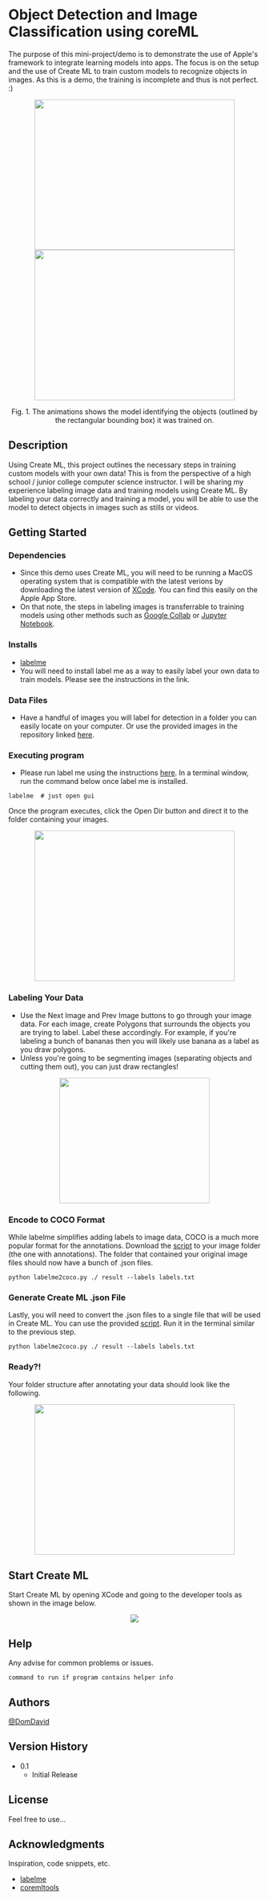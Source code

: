 # Object Detection and Image Classification using coreML
The purpose of this mini-project/demo is to demonstrate the use of Apple's framework to integrate learning models into apps. The focus is on the setup and the use of Create ML to train custom models to recognize objects in images. As this is a demo, the training is incomplete and thus is not perfect. :)

<p float = "left" align = "center">
<img src="https://github.com/domdavid/objectDetectionCoreMLDemo/blob/main/gifs/detectCars.gif" width="400" height="300" />
<img src="https://github.com/domdavid/objectDetectionCoreMLDemo/blob/main/gifs/detectDog.gif" width="400" height="300" />
</p>
<p align = "center">Fig. 1. The animations shows the model identifying the objects (outlined by the rectangular bounding box) it was trained on.</p>

## Description

Using Create ML, this project outlines the necessary steps in training custom models with your own data! This is from the perspective of a high school / junior college computer science instructor. I will be sharing my experience labeling image data and training models using Create ML. By labeling your data correctly and training a model, you will be able to use the model to detect objects in images such as stills or videos. 

## Getting Started

### Dependencies

* Since this demo uses Create ML, you will need to be running a MacOS operating system that is compatible with the latest verions by downloading the latest version of [XCode](https://developer.apple.com/xcode/). You can find this easily on the Apple App Store.
* On that note, the steps in labeling images is transferrable to training models using other methods such as [Google Collab](https://colab.research.google.com/) or [Jupyter Notebook](https://jupyter.org/). 

### Installs

* [labelme](https://github.com/labelmeai/labelme?tab=readme-ov-file#starter-guide)
* You will need to install label me as a way to easily label your own data to train models. Please see the instructions in the link.

### Data Files
* Have a handful of images you will label for detection in a folder you can easily locate on your computer. Or use the provided images in the repository linked [here](https://github.com/TBSDrJ/YOLO-Attempt-1). 

### Executing program

* Please run label me using the instructions [here](https://github.com/labelmeai/labelme?tab=readme-ov-file#usage). In a terminal window, run the command below once label me is installed. 
```
labelme  # just open gui
```
Once the program executes, click the Open Dir button and direct it to the folder containing your images. 
<p align = "center">
<img src = "https://github.com/domdavid/objectDetectionCoreMLDemo/blob/main/images/open.png" width = "400px" height = "300px"></img>
</p>

### Labeling Your Data

* Use the Next Image and Prev Image buttons to go through your image data. For each image, create Polygons that surrounds the objects you are trying to label. Label these accordingly. For example, if you're labeling a bunch of bananas then you will likely use banana as a label as you draw polygons.
* Unless you're going to be segmenting images (separating objects and cutting them out), you can just draw rectangles!
<p align = "center">
<img src="https://github.com/domdavid/objectDetectionCoreMLDemo/blob/main/examplePolygon.jpg" width="300" height="250" />
</p>

### Encode to COCO Format

While labelme simplifies adding labels to image data, COCO is a much more popular format for the annotations. Download the [script](https://github.com/fcakyon/labelme2coco/blob/master/labelme2coco/labelme2coco.py) to your image folder (the one with annotations). The folder that contained your original image files should now have a bunch of .json files.
```
python labelme2coco.py ./ result --labels labels.txt
```
### Generate Create ML .json File

Lastly, you will need to convert the .json files to a single file that will be used in Create ML. You can use the provided [script](https://github.com/domdavid/objectDetectionCoreMLDemo/blob/main/convert.py). Run it in the terminal similar to the previous step. 

```
python labelme2coco.py ./ result --labels labels.txt
```
### Ready?! 
Your folder structure after annotating your data should look like the following. 
<p align = "center">
   <img src = "https://github.com/domdavid/objectDetectionCoreMLDemo/blob/main/images/folderStructure.png" width = "400px" height = "300px"></img>
</p>

## Start Create ML
Start Create ML by opening XCode and going to the developer tools as shown in the image below. 
<p align = "center">
   <img src = "https://github.com/domdavid/objectDetectionCoreMLDemo/blob/main/images/startCML.png"> </img>
</p>

## Help

Any advise for common problems or issues.
```
command to run if program contains helper info
```

## Authors

[@DomDavid](https://x.com/dom_david)

## Version History

* 0.1
    * Initial Release

## License

Feel free to use...

## Acknowledgments

Inspiration, code snippets, etc.
* [labelme]([https://gist.github.com/zenorocha/4526327](https://github.com/labelmeai/labelme))
* [coremltools](https://apple.github.io/coremltools/docs-guides/)
